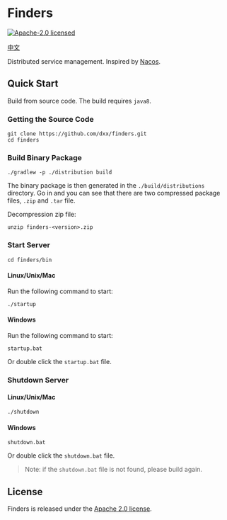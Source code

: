 # Finders

[![Apache-2.0 licensed](https://img.shields.io/github/license/dxx/finders.svg?color=blue)](./LICENSE)

[中文](./README_zh.md)

Distributed service management. Inspired by [Nacos](https://github.com/alibaba/nacos).

## Quick Start

Build from source code. The build requires `java8`.

### Getting the Source Code

```shell
git clone https://github.com/dxx/finders.git
cd finders
```

### Build Binary Package

```shell
./gradlew -p ./distribution build
```

The binary package is then generated in the `./build/distributions` directory. Go in and you can see that there are two compressed package files,  `.zip` and `.tar` file.

Decompression zip file:

```shell
unzip finders-<version>.zip
```

### Start Server

```shell
cd finders/bin
```

#### Linux/Unix/Mac

Run the following command to start:

```shell
./startup
```

#### Windows

Run the following command to start:

```shell
startup.bat
```

Or double click the `startup.bat` file.

### Shutdown Server

#### Linux/Unix/Mac

```shell
./shutdown
```

#### Windows

```
shutdown.bat
```

Or double click the `shutdown.bat` file.

> Note: if the `shutdown.bat` file is not found, please build again.

## License

Finders is released under the [Apache 2.0 license](./LICENSE).
